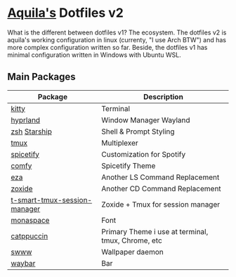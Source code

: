 # [Aquila's](https://github.com/rizkyilhampra) Dotfiles v2
What is the different between dotfiles v1? The ecosystem. The dotfiles v2 is aquila's working configuration in linux (currenty, "I use Arch BTW") and has more complex configuration written so far. Beside, the dotfiles v1 has minimal configuration written in Windows with Ubuntu WSL. 

## Main Packages

| Package | Description |
| --- | --- |
| [kitty](https://sw.kovidgoyal.net/kitty/) | Terminal |
| [hyprland](https://sw.kovidgoyal.net/kitty/) | Window Manager Wayland |
| [zsh](https://zsh.sourceforge.io/) [Starship](https://starship.rs) | Shell & Prompt Styling |      
| [tmux](https://github.com/tmux/tmux/wiki) | Multiplexer |
| [spicetify](https://spicetify.app/) | Customization for Spotify |
| [comfy](https://github.com/Comfy-Themes/Spicetify) | Spicetify Theme |
| [eza](https://github.com/eza-community/eza) | Another LS Command Replacement |
| [zoxide](https://github.com/ajeetdsouza/zoxide) | Another CD Command Replacement |
| [t-smart-tmux-session-manager](https://github.com/joshmedeski/t-smart-tmux-session-manager) | Zoxide + Tmux for session manager |
| [monaspace](https://monaspace.githubnext.com/) | Font |
| [catppuccin](https://github.com/catppuccin/catppuccin) | Primary Theme i use at terminal, tmux, Chrome, etc |
| [swww](https://github.com/LGFae/swww) | Wallpaper daemon |
| [waybar](https://github.com/Alexays/Waybar) | Bar |
